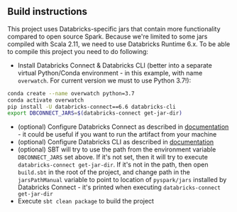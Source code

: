 ## Build instructions

This project uses Databricks-specific jars that contain more functionality compared to open source Spark. Because we're limited to some jars compiled with Scala 2.11, we need to use Databricks Runtime 6.x.  To be able to compile this project you need to do following:

* Install Databricks Connect & Databricks CLI (better into a separate virtual Python/Conda environment - in this example, with name `overwatch`.  For current version we must to use Python 3.7!):

```sh
conda create --name overwatch python=3.7
conda activate overwatch
pip install -U databricks-connect==6.6 databricks-cli
export DBCONNECT_JARS=$(databricks-connect get-jar-dir)
```

* (optional) Configure Databricks Connect as described in [documentation](https://docs.databricks.com/dev-tools/databricks-connect.html) - it
  could be useful if you want to run the artifact from your machine
* (optional) Configure Databricks CLI as described in [documentation](https://docs.databricks.com/dev-tools/cli/index.html)
* (optional) SBT will try to use the path from the environment variable `DBCONNECT_JARS` set above.  If it's not set, then it will try to execute `databricks-connect get-jar-dir`.  If it's not in the path, then open `build.sbt` in the root of the project, and change path in the `jarsPathManual` variable to point to location of `pyspark/jars` installed by Databricks Connect - it's printed when executing `databricks-connect get-jar-dir`
* Execute `sbt clean package` to build the project

